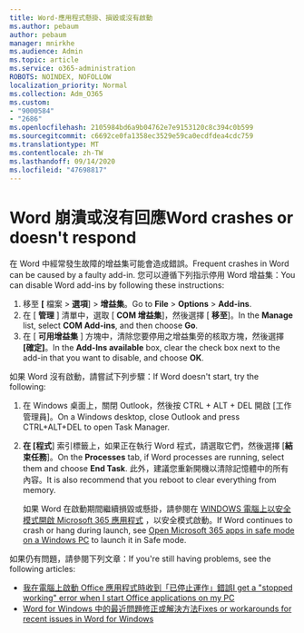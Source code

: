 ```yaml
---
title: Word-應用程式懸掛、損毀或沒有啟動
ms.author: pebaum
author: pebaum
manager: mnirkhe
ms.audience: Admin
ms.topic: article
ms.service: o365-administration
ROBOTS: NOINDEX, NOFOLLOW
localization_priority: Normal
ms.collection: Adm_O365
ms.custom:
- "9000584"
- "2686"
ms.openlocfilehash: 2105984bd6a9b04762e7e9153120c8c394c0b599
ms.sourcegitcommit: c6692ce0fa1358ec3529e59ca0ecdfdea4cdc759
ms.translationtype: MT
ms.contentlocale: zh-TW
ms.lasthandoff: 09/14/2020
ms.locfileid: "47698817"
---
```

# <a name="word-crashes-or-doesnt-respond"></a><span data-ttu-id="d8fa4-102">Word 崩潰或沒有回應</span><span class="sxs-lookup"><span data-stu-id="d8fa4-102">Word crashes or doesn't respond</span></span>

<span data-ttu-id="d8fa4-103">在 Word 中經常發生故障的增益集可能會造成錯誤。</span><span class="sxs-lookup"><span data-stu-id="d8fa4-103">Frequent crashes in Word can be caused by a faulty add-in.</span></span> <span data-ttu-id="d8fa4-104">您可以遵循下列指示停用 Word 增益集：</span><span class="sxs-lookup"><span data-stu-id="d8fa4-104">You can disable Word add-ins by following these instructions:</span></span>

1. <span data-ttu-id="d8fa4-105">移至 **[** 檔案  >  **選項**]  >  **增益集**。</span><span class="sxs-lookup"><span data-stu-id="d8fa4-105">Go to **File** > **Options** > **Add-ins**.</span></span>
2. <span data-ttu-id="d8fa4-106">在 [ **管理** ] 清單中，選取 [ **COM 增益集**]，然後選擇 [ **移至**]。</span><span class="sxs-lookup"><span data-stu-id="d8fa4-106">In the **Manage** list, select **COM Add-ins**, and then choose **Go**.</span></span>
3. <span data-ttu-id="d8fa4-107">在 [ **可用增益集** ] 方塊中，清除您要停用之增益集旁的核取方塊，然後選擇 **[確定]**。</span><span class="sxs-lookup"><span data-stu-id="d8fa4-107">In the **Add-Ins available** box, clear the check box next to the add-in that you want to disable, and choose **OK**.</span></span>

<span data-ttu-id="d8fa4-108">如果 Word 沒有啟動，請嘗試下列步驟：</span><span class="sxs-lookup"><span data-stu-id="d8fa4-108">If Word doesn't start, try the following:</span></span>

1.   <span data-ttu-id="d8fa4-109">在 Windows 桌面上，關閉 Outlook，然後按 CTRL + ALT + DEL 開啟 [工作管理員]。</span><span class="sxs-lookup"><span data-stu-id="d8fa4-109">On a Windows desktop, close Outlook and press CTRL+ALT+DEL to open Task Manager.</span></span> 
2. <span data-ttu-id="d8fa4-110">**在 [程式**] 索引標籤上，如果正在執行 Word 程式，請選取它們，然後選擇 [**結束任務**]。</span><span class="sxs-lookup"><span data-stu-id="d8fa4-110">On the **Processes** tab, if Word processes are running, select them and choose **End Task**.</span></span> <span data-ttu-id="d8fa4-111">此外，建議您重新開機以清除記憶體中的所有內容。</span><span class="sxs-lookup"><span data-stu-id="d8fa4-111">It is also recommend that you reboot to clear everything from memory.</span></span>

    <span data-ttu-id="d8fa4-112">如果 Word 在啟動期間繼續損毀或懸掛，請參閱在 [WINDOWS 電腦上以安全模式開啟 Microsoft 365 應用程式](https://support.office.com/article/Open-Office-apps-in-safe-mode-on-a-Windows-PC-dedf944a-5f4b-4afb-a453-528af4f7ac72) ，以安全模式啟動。</span><span class="sxs-lookup"><span data-stu-id="d8fa4-112">If Word continues to crash or hang during launch, see [Open Microsoft 365 apps in safe mode on a Windows PC](https://support.office.com/article/Open-Office-apps-in-safe-mode-on-a-Windows-PC-dedf944a-5f4b-4afb-a453-528af4f7ac72) to launch it in Safe mode.</span></span>

<span data-ttu-id="d8fa4-113">如果仍有問題，請參閱下列文章：</span><span class="sxs-lookup"><span data-stu-id="d8fa4-113">If you're still having problems, see the following articles:</span></span> 
- [<span data-ttu-id="d8fa4-114">我在電腦上啟動 Office 應用程式時收到「已停止運作」錯誤</span><span class="sxs-lookup"><span data-stu-id="d8fa4-114">I get a "stopped working" error when I start Office applications on my PC</span></span>](https://support.office.com/article/52bd7985-4e99-4a35-84c8-2d9b8301a2fa)
- [<span data-ttu-id="d8fa4-115">Word for Windows 中的最近問題修正或解決方法</span><span class="sxs-lookup"><span data-stu-id="d8fa4-115">Fixes or workarounds for recent issues in Word for Windows</span></span>](https://support.office.com/article/bf6bf17c-2807-4871-83ce-e337ae8f0b86)